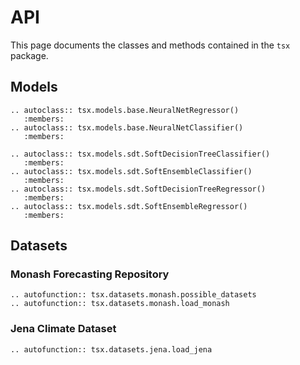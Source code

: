 # API 

This page documents the classes and methods contained in the `tsx` package.


## Models

```{eval-rst}
.. autoclass:: tsx.models.base.NeuralNetRegressor()
   :members:
.. autoclass:: tsx.models.base.NeuralNetClassifier()
   :members:
```

```{eval-rst}
.. autoclass:: tsx.models.sdt.SoftDecisionTreeClassifier()
   :members:
.. autoclass:: tsx.models.sdt.SoftEnsembleClassifier()
   :members:
.. autoclass:: tsx.models.sdt.SoftDecisionTreeRegressor()
   :members:
.. autoclass:: tsx.models.sdt.SoftEnsembleRegressor()
   :members:
```

## Datasets

### Monash Forecasting Repository
```{eval-rst}
.. autofunction:: tsx.datasets.monash.possible_datasets
.. autofunction:: tsx.datasets.monash.load_monash
```

### Jena Climate Dataset
```{eval-rst}
.. autofunction:: tsx.datasets.jena.load_jena
```

<!-- ### `tsx.datasets.jena` -->
<!-- ```{eval-rst} -->
<!-- .. automodule:: tsx.datasets.jena -->
<!--    :members: -->
<!--    :undoc-members: -->
<!--    :show-inheritance: -->
<!-- ``` -->


<!-- ```{eval-rst} -->
<!-- .. automodule:: tsx.models.base -->
<!--    :members: -->
<!--    :inherited-members: -->
<!--    :undoc-members: -->
<!--    :show-inheritance: -->
<!-- ``` -->



